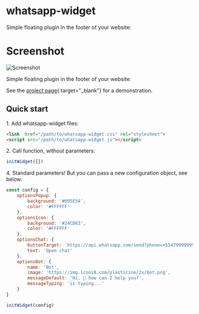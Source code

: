 # whatsapp-widget 
Simple floating plugin in the footer of your website:

# Screenshot
![Screenshot](https://github.com/wribeiiro/whatsapp-widget/blob/master/screenshot.jpeg)

Simple floating plugin in the footer of your website:

See the [project page](https:ww.wribeiiro.com/whatsapp-widget/){:target="_blank"} for a demonstration.

## Quick start

1\.  Add whatsapp-widget files:

```html
<link  href="/path/to/whatsapp-widget.css" rel="stylesheet">
<script src="/path/to/whatsapp-widget.js"></script>
```


2\.  Call function, without parameters:
```javascript
initWidget({})
```

4\. Standard parameters! But you can pass a new configuration object, see below:
```javascript
const config = {
    optionsPopup: {
        background: '#095E54',
        color: '#FFFFFF'
    },
    optionsIcon: {
        background: '#24CD63',
        color: '#FFFFFF'
    },
    optionsChat: {
        buttonTarget: `https://api.whatsapp.com/send?phone=+55479999999999&text=${encodeURIComponent("Hello everyone")}`,
        text: 'Open chat'
    },
    optionsBot: {
        name: 'Bot',
        image: 'https://img.icons8.com/plasticine/2x/bot.png',
        messageDefault: 'Hi, 👋 how can I help you?',
        messageTyping: 'is typing...'
    }
}

initWidget(config)
```